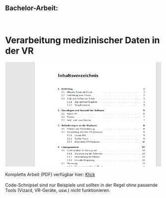 <h2>Bachelor-Arbeit:</h2><br>
<H1>Verarbeitung medizinischer Daten in der VR</H1>
<p></p>
<img src="port_bachelor.png">
<p></p>
Komplette Arbeit (PDF) verfügbar hier: <a href="https://github.com/paalwie/BachelorMedizin/blob/main/arbeit.pdf">Klick</a>
<br><br>
Code-Schnipsel sind nur Beispiele und sollten in der Regel ohne passende Tools (Vizard, VR-Geräte, usw.) nicht funktionieren.
